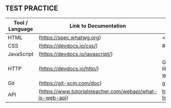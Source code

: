 ##  TEST PRACTICE

Tool / Language  |  Link to Documentation                                         |  Example / Syntax
---------------  |  ----------------------                                        |  -----------------
HTML             |  (https://spec.whatwg.org)                                     |  < p > This is a paragraph < p >
CSS              |  (https://devdocs.io/css/)                                     |  #para1{ text-align: center; color: red; }
JavaScript       |  (https://devdocs.io/javascript/)                              |   <script> function myFunction() { document.getElementById("demo").innerHTML = "Paragraph changed."; } </script>
HTTP             |  (https://devdocs.io/http/)                                    | GET /hello.txt HTTP/1.1 User-Agent: curl/7.16.3 libcurl/7.16.3 OpenSSL/0.9.7l zlib/1.2.3 Host: www.example.com Accept-Language: en
Git              |  (https://git-scm.com/doc)                                     | git config, git init, git clone, git add, git commit
API              |  (https://www.tutorialsteacher.com/webapi/what-is-web-api)     | https://example.com/api/v2/db/_table/contact_info?limit=5
